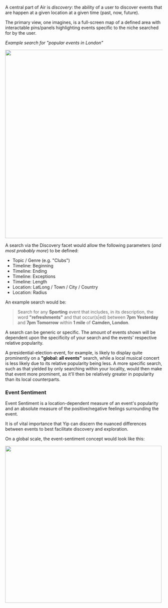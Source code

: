 A central part of Air is *discovery*: the ability of a user to discover events that are happen at a given location at a given time (past, now, future).

The primary view, one imagines, is a full-screen map of a defined area with interactable pins/panels highlighting events specific to the niche searched for by the user.

*Example search for "popular events in London"*

<a href="/img/y/MockMap.png"><img src="/img/y/MockMap.png" width=600 /></a>

A search via the Discovery facet would allow the following parameters (*and most probably more*) to be defined:

 * Topic / Genre (e.g. "Clubs")
 * Timeline: Beginning
 * Timeline: Ending
 * Timeline: Exceptions
 * Timeline: Length
 * Location: LatLong / Town / City / Country
 * Location: Radius

An example search would be:

 > Search for any **Sporting** event that includes, in its description, the word **"refreshments"** and that occur(s|ed) between **7pm Yesterday** and **7pm Tomorrow** within **1 mile** of **Camden, London**.

A search can be generic or specific. The amount of events shown will be dependent upon the specificity of your search and the events' respective relative popularity.

A presidential-election-event, for example, is likely to display quite prominently on a **"global: all events"** search, while a local musical concert is less likely due to its relative popularity being less. A more specific search, such as that yielded by only searching within your locality, would then make that event more prominent, as it'll then be relatively greater in popularity than its local counterparts.

### Event Sentiment

Event Sentiment is a location-dependent measure of an event's popularity and an absolute measure of the positive/negative feelings surrounding the event.

It is of vital importance that Yip can discern the nuanced differences between events to best facilitate discovery and exploration.

On a global scale, the event-sentiment concept would look like this:

<img src="/img/y/Dia_Types_Global.png" width=500 />
